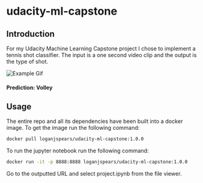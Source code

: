 # udacity-ml-capstone

## Introduction

For my Udacity Machine Learning Capstone project I chose to implement a tennis shot classifier.  The input is a one second video clip and the output is the type of shot. 

![Example Gif](data/frames/lzJt-w3OYKg/00353/00002.jpg)

#### Prediction: Volley

## Usage

The entire repo and all its dependencies have been built into a docker image.  To get the image run the following command:

```bash
docker pull loganjspears/udacity-ml-capstone:1.0.0
```  

To run the jupyter notebook run the following command:
```bash
docker run -it -p 8888:8888 loganjspears/udacity-ml-capstone:1.0.0
```

Go to the outputted URL and select project.ipynb from the file viewer.
